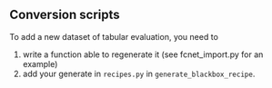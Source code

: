 ## Conversion scripts

To add a new dataset of tabular evaluation, you need to 
1) write a function able to regenerate it (see fcnet_import.py for an example)
2) add your generate in `recipes.py` in `generate_blackbox_recipe`.